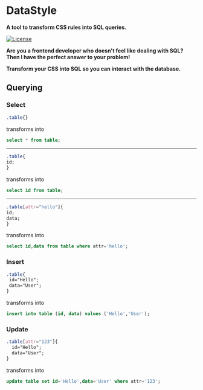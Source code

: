 # DataStyle

**A tool to transform CSS rules into SQL queries.**

[![License](https://img.shields.io/badge/License-MIT-yellow.svg)](https://opensource.org/licenses/MIT)

**Are you a frontend developer who doesn't feel like dealing with SQL? Then I have the perfect answer to your problem!**

**Transform your CSS into SQL so you can interact with the database.**

## Querying

### Select 

```css
.table{}
```
transforms into
```sql
select * from table;
```
---

```css
.table{
id;
}
```
transforms into
```sql
select id from table;
```

---

```css
.table[attr="hello"]{
id;
data;
}
```
transforms into
```sql
select id,data from table where attr='hello';
```

### Insert


```css
.table{
 id="Hello";
 data="User";
}
```
transforms into
```sql
insert into table (id, data) values ('Hello','User');
```

### Update

```css
.table[attr="123"]{
  id="Hello";
  data="User";
}
```
transforms into
```sql
update table set id='Hello',data='User' where attr='123';
```


